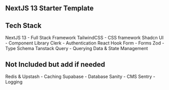## NextJS 13 Starter Template 

## Tech Stack
NextJS 13 - Full Stack Framework 
TailwindCSS - CSS framework
Shadcn UI - Component Library
Clerk - Authentication
React Hook Form - Forms
Zod - Type Schema
Tanstack Query - Querying Data & State Management

## Not Included but add if needed
Redis & Upstash - Caching
Supabase - Database
Sanity - CMS
Sentry - Logging